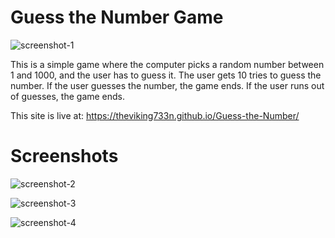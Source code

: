 # Guess the Number Game
![screenshot-1](https://github.com/TheViking733n/Guess-the-Number/assets/69471106/46a953e7-52ec-4ea3-9dc6-785389ad7204)

This is a simple game where the computer picks a random number between 1 and 1000, and the user has to guess it. The user gets 10 tries to guess the number. If the user guesses the number, the game ends. If the user runs out of guesses, the game ends.

This site is live at:
https://theviking733n.github.io/Guess-the-Number/


# Screenshots

![screenshot-2](https://github.com/TheViking733n/Guess-the-Number/assets/69471106/e05f5500-ffa9-4cc7-a657-d76ab99a9c26)

![screenshot-3](https://github.com/TheViking733n/Guess-the-Number/assets/69471106/e7f79bfe-8c5b-4ed0-8a0c-99a26f61ade3)

![screenshot-4](https://github.com/TheViking733n/Guess-the-Number/assets/69471106/08040b04-5de8-4a81-b855-c0c6aecd709e)

